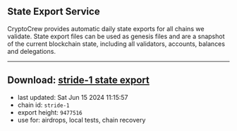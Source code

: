 ## State Export Service
CryptoCrew provides automatic daily state exports for all chains we validate. State export files can be used as genesis files and are a snapshot of the current blockchain state, including all validators, accounts, balances and delegations.

---
**Download: [stride-1 state export](https://dl-eu2.ccvalidators.com/SERVICE/stride/stride-1_export_9477516.json)**
---

- last updated: Sat Jun 15 2024 11:15:57
- chain id: `stride-1`
- export height: `9477516`
- use for: airdrops, local tests, chain recovery
